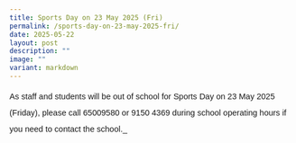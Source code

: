 ```yaml
---
title: Sports Day on 23 May 2025 (Fri)
permalink: /sports-day-on-23-may-2025-fri/
date: 2025-05-22
layout: post
description: ""
image: ""
variant: markdown
---
```

<p style="font-size:14.5px; line-height:2;margin-top:0px;font-family:sans-serif;">As staff and students will be out of school for Sports Day on 23 May 2025 (Friday), please call&nbsp;65009580 or&nbsp;9150 4369 during school operating hours if you need to contact the school._</p>